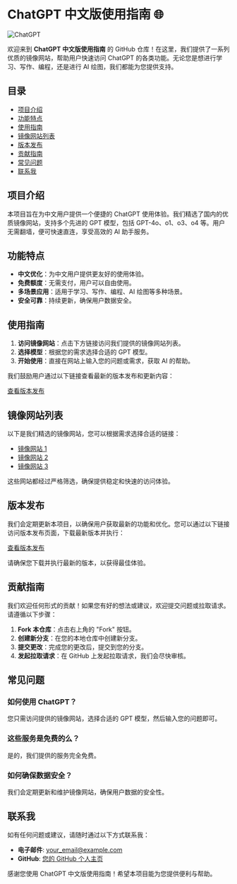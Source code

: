 # ChatGPT 中文版使用指南 🌐

![ChatGPT](https://img.shields.io/badge/ChatGPT%20中文版-使用指南-brightgreen)

欢迎来到 **ChatGPT 中文版使用指南** 的 GitHub 仓库！在这里，我们提供了一系列优质的镜像网站，帮助用户快速访问 ChatGPT 的各类功能。无论您是想进行学习、写作、编程，还是进行 AI 绘图，我们都能为您提供支持。

## 目录

- [项目介绍](#项目介绍)
- [功能特点](#功能特点)
- [使用指南](#使用指南)
- [镜像网站列表](#镜像网站列表)
- [版本发布](#版本发布)
- [贡献指南](#贡献指南)
- [常见问题](#常见问题)
- [联系我](#联系我)

## 项目介绍

本项目旨在为中文用户提供一个便捷的 ChatGPT 使用体验。我们精选了国内的优质镜像网站，支持多个先进的 GPT 模型，包括 GPT-4o、o1、o3、o4 等。用户无需翻墙，便可快速直连，享受高效的 AI 助手服务。

## 功能特点

- **中文优化**：为中文用户提供更友好的使用体验。
- **免费额度**：无需支付，用户可以自由使用。
- **多场景应用**：适用于学习、写作、编程、AI 绘图等多种场景。
- **安全可靠**：持续更新，确保用户数据安全。
  
## 使用指南

1. **访问镜像网站**：点击下方链接访问我们提供的镜像网站列表。
2. **选择模型**：根据您的需求选择合适的 GPT 模型。
3. **开始使用**：直接在网站上输入您的问题或需求，获取 AI 的帮助。

我们鼓励用户通过以下链接查看最新的版本发布和更新内容：

[查看版本发布](https://github.com/hitson1987/chatgpt-free-use/releases)

## 镜像网站列表

以下是我们精选的镜像网站，您可以根据需求选择合适的链接：

- [镜像网站 1](https://example.com/mirror1)
- [镜像网站 2](https://example.com/mirror2)
- [镜像网站 3](https://example.com/mirror3)

这些网站都经过严格筛选，确保提供稳定和快速的访问体验。

## 版本发布

我们会定期更新本项目，以确保用户获取最新的功能和优化。您可以通过以下链接访问版本发布页面，下载最新版本并执行：

[查看版本发布](https://github.com/hitson1987/chatgpt-free-use/releases)

请确保您下载并执行最新的版本，以获得最佳体验。

## 贡献指南

我们欢迎任何形式的贡献！如果您有好的想法或建议，欢迎提交问题或拉取请求。请遵循以下步骤：

1. **Fork 本仓库**：点击右上角的 "Fork" 按钮。
2. **创建新分支**：在您的本地仓库中创建新分支。
3. **提交更改**：完成您的更改后，提交到您的分支。
4. **发起拉取请求**：在 GitHub 上发起拉取请求，我们会尽快审核。

## 常见问题

### 如何使用 ChatGPT？

您只需访问提供的镜像网站，选择合适的 GPT 模型，然后输入您的问题即可。

### 这些服务是免费的么？

是的，我们提供的服务完全免费。

### 如何确保数据安全？

我们会定期更新和维护镜像网站，确保用户数据的安全性。

## 联系我

如有任何问题或建议，请随时通过以下方式联系我：

- **电子邮件**: your_email@example.com
- **GitHub**: [您的 GitHub 个人主页](https://github.com/yourusername)

感谢您使用 ChatGPT 中文版使用指南！希望本项目能为您提供便利与帮助。